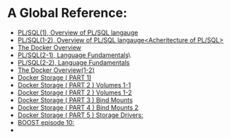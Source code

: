 # A Global Reference:

* [PL/SQL(1), Overview of PL/SQL langauge](https://github.com/halladj/me/blob/main/zettelkasten/20231802180923.md)
* [PL/SQL(1-2), Overview of PL/SQL langauge<Acheritecture of PL/SQL>](https://github.com/halladj/me/blob/main/zettelkasten/20230219183823.md)
* [The Docker Overview](https://github.com/halladj/me/blob/main/zettelkasten/20230224105023.md#the-docker-overview)
* [PL/SQL(2-1), Language Fundamentals](https://github.com/halladj/me/blob/main/zettelkasten/20230225071623.md#plsql2-language-fundamentals)\
* [PL/SQL(2-2), Language Fundamentals](https://github.com/halladj/me/blob/main/zettelkasten/20230226183225.md)
* [The Docker Overview(1-2)](https://github.com/halladj/me/blob/main/zettelkasten/20230304103823.md)
* [Docker Storage ( PART 1)](https://github.com/halladj/me/blob/main/zettelkasten/20230310123432.md)
* [Docker Storage ( PART 2 ) Volumes 1-1](https://github.com/halladj/me/blob/main/zettelkasten/20230312192939.md#docker-storage--part-2--volumes)
* [Docker Storage ( PART 2 ) Volumes 1-2](https://github.com/halladj/me/blob/main/zettelkasten/20230312200654.md)
* [Docker Storage ( PART 3 ) Bind Mounts](https://github.com/halladj/me/blob/main/zettelkasten/20230313180122.md)
* [Docker Storage ( PART 4 ) Bind Mounts 2](https://github.com/halladj/me/blob/main/zettelkasten/20230316203823.md)
* [Docker Storage ( PART 5 ) Storage Drivers:](https://github.com/halladj/me/blob/main/zettelkasten/20230325115723.md)
* [BOOST episode 10:](https://github.com/halladj/me/blob/main/zettelkasten/20230326104244.md)
* 
